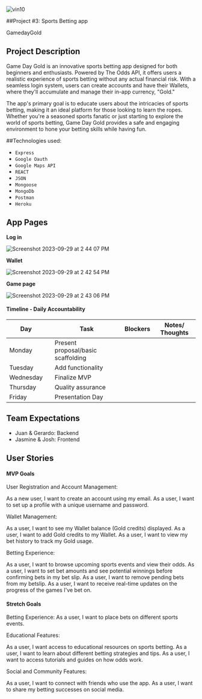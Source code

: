 ![vin10](https://github.com/dussedeleche/project-3-proposal/assets/140461184/a36531b0-9792-4dde-958b-f4c47b47162a)

##Project #3: Sports Betting app

GamedayGold

## Project Description 
Game Day Gold is an innovative sports betting app designed for both beginners and enthusiasts. Powered by The Odds API, it offers users a realistic experience of sports betting without any actual financial risk. With a seamless login system, users can create accounts and have their Wallets, where they'll accumulate and manage their in-app currency, "Gold." 

The app's primary goal is to educate users about the intricacies of sports betting, making it an ideal platform for those looking to learn the ropes. Whether you're a seasoned sports fanatic or just starting to explore the world of sports betting, Game Day Gold provides a safe and engaging environment to hone your betting skills while having fun.

##Technologies used:

- `Express`
- `Google Oauth`
- `Google Maps API`
- `REACT`
- `JSON`
- `Mongoose`
- `MongoDb`
- `Postman`
- `Heroku`


## App Pages

**Log in**

![Screenshot 2023-09-29 at 2 44 07 PM](https://github.com/jlamar27/Sports-Betting-App-Frontend/assets/140461184/fcca5860-f94d-407d-9588-d10f181a075e)



**Wallet**


![Screenshot 2023-09-29 at 2 42 54 PM](https://github.com/jlamar27/Sports-Betting-App-Frontend/assets/140461184/6b34b701-05f6-4553-a081-e3f9fc548513)




**Game page**

![Screenshot 2023-09-29 at 2 43 06 PM](https://github.com/jlamar27/Sports-Betting-App-Frontend/assets/140461184/db99179c-318e-4950-bb68-329454011932)


#### Timeline - Daily Accountability
| Day        |   | Task                               | Blockers | Notes/ Thoughts |
|------------|---|------------------------------------|----------|-----------------|
| Monday     |   | Present proposal/basic scaffolding |          |                 |
| Tuesday    |   | Add functionality                  |          |                 |
| Wednesday  |   | Finalize MVP                       |          |                 |
| Thursday   |   | Quality assurance                  |          |                 |
| Friday     |   | Presentation Day                   |          |                 |

## Team Expectations
- Juan & Gerardo: Backend
- Jasmine & Josh: Frontend

## User Stories

#### MVP Goals

User Registration and Account Management:

As a new user, I want to create an account using my email.
As a user, I want to set up a profile with a unique username and password.


Wallet Management:

As a user, I want to see my Wallet balance (Gold credits) displayed.
As a user, I want to add Gold credits to my Wallet.
As a user, I want to view my bet history to track my Gold usage.

Betting Experience:

As a user, I want to browse upcoming sports events and view their odds.
As a user, I want to set bet amounts and see potential winnings before confirming bets in my bet slip.
As a user, I want to remove pending bets from my betslip.
As a user, I want to receive real-time updates on the progress of the games I've bet on.


#### Stretch Goals

Betting Experience:
As a user, I want to place bets on different sports events.

Educational Features:

As a user, I want access to educational resources on sports betting.
As a user, I want to learn about different betting strategies and tips.
As a user, I want to access tutorials and guides on how odds work.

Social and Community Features:

As a user, I want to connect with friends who use the app.
As a user, I want to share my betting successes on social media.


